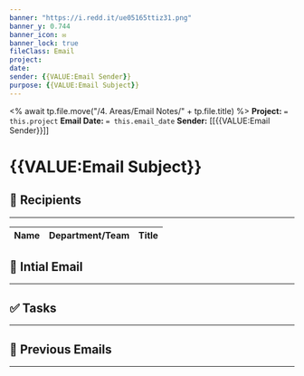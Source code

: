 ```yaml
---
banner: "https://i.redd.it/ue05165ttiz31.png"
banner_y: 0.744
banner_icon: ✉️
banner_lock: true
fileClass: Email
project:
date:
sender: {{VALUE:Email Sender}}
purpose: {{VALUE:Email Subject}}
---
```

<% await tp.file.move("/4. Areas/Email Notes/" + tp.file.title) %>
**Project:** `= this.project`
**Email Date:** `= this.email_date`
**Sender:** [[{{VALUE:Email Sender}}]]
# {{VALUE:Email Subject}}

## 👥 Recipients
---
| Name               | Department/Team                     | Title           |
| ------------------ | ----------------------------------- | --------------- |


## 📧 Intial Email
---



## ✅ Tasks
---


## 📩 Previous Emails
---
